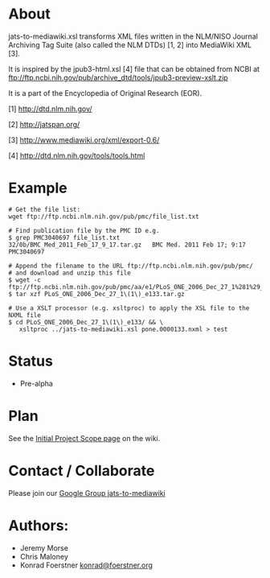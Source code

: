 # About

jats-to-mediawiki.xsl transforms XML files written in the NLM/NISO Journal
Archiving Tag Suite (also called the NLM DTDs) [1, 2] into MediaWiki
XML [3].

It is inspired by the jpub3-html.xsl [4] file that can be
obtained from NCBI at
ftp://ftp.ncbi.nih.gov/pub/archive_dtd/tools/jpub3-preview-xslt.zip

It is a part of the Encyclopedia of Original Research (EOR).

[1] http://dtd.nlm.nih.gov/

[2] http://jatspan.org/

[3] http://www.mediawiki.org/xml/export-0.6/

[4] http://dtd.nlm.nih.gov/tools/tools.html

# Example

    # Get the file list:
    wget ftp://ftp.ncbi.nlm.nih.gov/pub/pmc/file_list.txt

    # Find publication file by the PMC ID e.g.
    $ grep PMC3040697 file_list.txt 
    32/0b/BMC_Med_2011_Feb_17_9_17.tar.gz	BMC Med. 2011 Feb 17; 9:17	PMC3040697

    # Append the filename to the URL ftp://ftp.ncbi.nlm.nih.gov/pub/pmc/
    # and download and unzip this file
    $ wget -c ftp://ftp.ncbi.nlm.nih.gov/pub/pmc/aa/e1/PLoS_ONE_2006_Dec_27_1%281%29_e133.tar.gz
    $ tar xzf PLoS_ONE_2006_Dec_27_1\(1\)_e133.tar.gz

    # Use a XSLT processor (e.g. xsltproc) to apply the XSL file to the NXML file
    $ cd PLoS_ONE_2006_Dec_27_1\(1\)_e133/ && \
       xsltproc ../jats-to-mediawiki.xsl pone.0000133.nxml > test

# Status

* Pre-alpha

# Plan

See the [Initial Project Scope page](https://github.com/konrad/JATS-to-Mediawiki/wiki/Initial-Project-Scope)
on the wiki.

# Contact / Collaborate

Please join our [Google Group jats-to-mediawiki](https://groups.google.com/forum/?fromgroups#!forum/jats-to-mediawiki)

# Authors:

* Jeremy Morse
* Chris Maloney
* Konrad Foerstner <konrad@foerstner.org>

